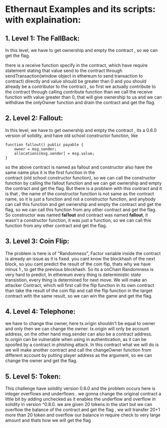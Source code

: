 # Ethernaut Examples and its scripts: with explaination:

## 1. Level 1: The FallBack:
In this level, we have to get ownership and empty the contract ,
so we can get the flag.

there is a receive function specify in the contract, which have require statement stating that value send to the contract through sendTransaction(window object in ethereum to send transaction to contract) directly and value should be greater than 0 and you should already be a contributor to the contract , so first we actually contribute to the contract through calling contribute function than we call the receive function with value greater than 0, that will give ownership to us and we can withdraw the onlyOwner function and drain the contract and get the flag.

## 2. Level 2: Fallout:

In this level, we have to get ownership and empty the contract , its a 0.6.0 version of solidity, and have old school constructor function, like 
```solidity
function fallout() public payable {
    owner = msg.sender;
    allocations[msg.sender] = msg.value;
}
```
so the above contract is named as fallout and constructor also have the same name plus it is the first function in the  
contract (old school constructor function), so we can call the constructor function by calling the fallout function and we can get ownership and empty the contract and get the flag.
But there is a problwm with this contract and it is that , the name of the constructor function is not same as the contract name, so it is just a function and not a constructor function, and anybody can call this function and get ownership and empty the contract and get the flag, so we can call this function from any other contract and get the flag.
So constructor was named __fal1out__ and contract was named __fallout__, it wasn't a constructor function, it was just a function, so we can call this function from any other contract and get the flag.

## 3. Level 3: Coin Flip:

The problem is here is of "Randomness",  Factor variable inside the contract is already an issue as it is fixed.
you cant know the blockhash of the next block, so you cant predict the result of the coin flip, thats why we have minus 1 , to get the previous blockhash. So its a onChain Randomness is very hard to predict,  In ethereum every thing is deterministic state transistion, every thing is determined for next move.
We will make an attacker Contract, which will first call the flip function in its own contract than take the result of the coin flip and call the flip function in the target contract with the same result, so we can win the game and get the flag.

## 4. Level 4: Telephone:

we have to change thw owner, here tx.origin shouldn't be equal to owner and only then we can change the owner.
tx.origin will only be account address, on the other hand msg.sender can also be a contract address. 
tx.origin can be vulnerable when using in authentication, as it can be spoofed by a contract in phishing attack.
In this contract what we will do is we will make another contract and call the changeOwner function from different account by putting player address as the argument, so we can change the owner and get the flag.

## 5. Level 5: Token:

This challenge have solidity version 0.6.0 and the problem occurs here is integer overflows and underflows .
we gonna change the original contract a little bit by adding unchecked as it enables the underflow and overflow in solidity in version ^0.8.0. we are given 20 tokens in the start but we can overflow the balance of the contract and get the flag , we will transfer 20+1 more than 20 token and overflow our balance in require check to very large amount 
and thats how we will get the flag

